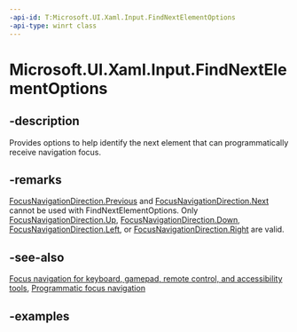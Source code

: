 ```yaml
---
-api-id: T:Microsoft.UI.Xaml.Input.FindNextElementOptions
-api-type: winrt class
---
```


<!-- Class syntax.
public class FindNextElementOptions 
-->

# Microsoft.UI.Xaml.Input.FindNextElementOptions

## -description

Provides options to help identify the next element that can programmatically receive navigation focus.

## -remarks

[FocusNavigationDirection.Previous](focusnavigationdirection.md) and [FocusNavigationDirection.Next](focusnavigationdirection.md) cannot be used with FindNextElementOptions. Only [FocusNavigationDirection.Up](focusnavigationdirection.md), [FocusNavigationDirection.Down](focusnavigationdirection.md), [FocusNavigationDirection.Left](focusnavigationdirection.md), or [FocusNavigationDirection.Right](focusnavigationdirection.md) are valid.

## -see-also

[Focus navigation for keyboard, gamepad, remote control, and accessibility tools](/windows/apps/design/input/focus-navigation), [Programmatic focus navigation](/windows/apps/design/input/focus-navigation-programmatic)


## -examples

